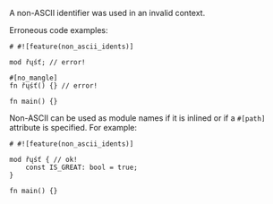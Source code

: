 A non-ASCII identifier was used in an invalid context.

Erroneous code examples:

```compile_fail,E0754
# #![feature(non_ascii_idents)]

mod řųśť; // error!

#[no_mangle]
fn řųśť() {} // error!

fn main() {}
```

Non-ASCII can be used as module names if it is inlined or if a `#[path]`
attribute is specified. For example:

```
# #![feature(non_ascii_idents)]

mod řųśť { // ok!
    const IS_GREAT: bool = true;
}

fn main() {}
```
